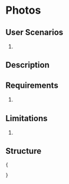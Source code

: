 Photos
======

User Scenarios
--------------
1.

Description
-----------

Requirements
------------
1.

Limitations
-----------
1. 

Structure
---------
```
{

}
```
